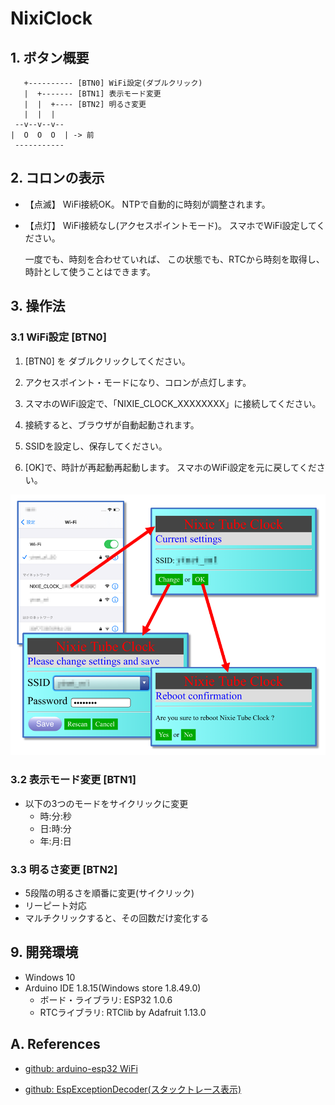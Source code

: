 # NixiClock

## 1. ボタン概要

```
   +---------- [BTN0] WiFi設定(ダブルクリック)
   |  +------- [BTN1] 表示モード変更
   |  |  +---- [BTN2] 明るさ変更
   |  |  |
 --v--v--v--
|  O  O  O  | -> 前
 -----------
```

## 2. コロンの表示

* 【点滅】
  WiFi接続OK。
  NTPで自動的に時刻が調整されます。

* 【点灯】
  WiFi接続なし(アクセスポイントモード)。
  スマホでWiFi設定してください。

  一度でも、時刻を合わせていれば、
  この状態でも、RTCから時刻を取得し、
  時計として使うことはできます。


## 3. 操作法

### 3.1 WiFi設定 [BTN0]

1. [BTN0] を ダブルクリックしてください。

2. アクセスポイント・モードになり、コロンが点灯します。

3. スマホのWiFi設定で、「NIXIE_CLOCK_XXXXXXXX」に接続してください。

4. 接続すると、ブラウザが自動起動されます。

5. SSIDを設定し、保存してください。

6. [OK]で、時計が再起動再起動します。
   スマホのWiFi設定を元に戻してください。

![](docs/wifi1.png)


### 3.2 表示モード変更 [BTN1]

* 以下の3つのモードをサイクリックに変更
  + 時:分:秒
  + 日:時:分
  + 年:月:日


### 3.3 明るさ変更 [BTN2]

* 5段階の明るさを順番に変更(サイクリック)
* リーピート対応
* マルチクリックすると、その回数だけ変化する



## 9. 開発環境

* Windows 10
* Arduino IDE 1.8.15(Windows store 1.8.49.0)
  - ボード・ライブラリ: ESP32 1.0.6
  - RTCライブラリ: RTClib by Adafruit 1.13.0


## A. References

* [github: arduino-esp32 WiFi](https://github.com/espressif/arduino-esp32/tree/master/libraries/WiFi/src)

* [github: EspExceptionDecoder(スタックトレース表示)](https://github.com/me-no-dev/EspExceptionDecoder/releases/)
